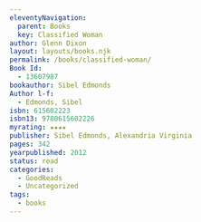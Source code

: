 ```yaml
---
eleventyNavigation:
  parent: Books
  key: Classified Woman
author: Glenn Dixon
layout: layouts/books.njk
permalink: /books/classified-woman/
Book Id:
  - 13607987
bookauthor: Sibel Edmonds
Author l-f:
  - Edmonds, Sibel
isbn: 615602223
isbn13: 9780615602226
myrating: ★★★★
publisher: Sibel Edmonds, Alexandria Virginia
pages: 342
yearpublished: 2012
status: read
categories:
  - GoodReads
  - Uncategorized
tags:
  - books
---
```

